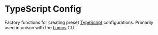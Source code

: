 # TypeScript Config

Factory functions for creating preset [TypeScript](https://www.typescriptlang.org/) configurations.
Primarily used in unison with the [Lumos](https://www.npmjs.com/package/@rajzik/lumos) CLI.



